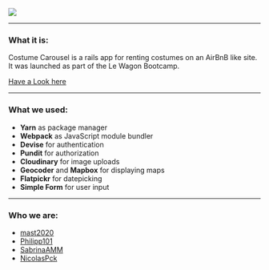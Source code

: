 
![](https://res.cloudinary.com/yowyowyow/image/upload/v1605715062/Costume_Carousel_black_jnj4lb.png)




---------
### What it is:

Costume Carousel is a rails app for renting costumes on an AirBnB like site. It was launched as part of the Le Wagon Bootcamp. 

[Have a Look here](http://costume-carousel.herokuapp.com/costumes)

---------
### What we used: 


- __Yarn__ as package manager
- __Webpack__ as JavaScript module bundler
- __Devise__ for authentication
- __Pundit__  for authorization
- __Cloudinary__ for image uploads
- __Geocoder__ and __Mapbox__ for displaying maps
- __Flatpickr__ for datepicking
- __Simple Form__ for user input

-----
### Who we are:

- [mast2020](https://github.com/mast2020)
- [Philipp101](https://github.com/Philipp101)
- [SabrinaAMM](https://github.com/SabrinaAMM)
- [NicolasPck](https://github.com/NicolasPck)






